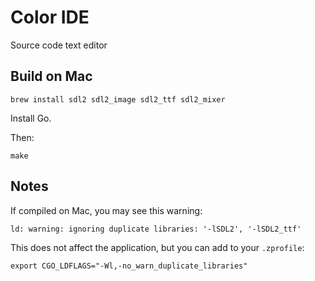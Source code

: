 # Color IDE

Source code text editor



## Build on Mac

```
brew install sdl2 sdl2_image sdl2_ttf sdl2_mixer
```

Install Go.

Then:
```
make
```


## Notes

If compiled on Mac, you may see this warning:
```
ld: warning: ignoring duplicate libraries: '-lSDL2', '-lSDL2_ttf'
```
This does not affect the application, but you can add to your `.zprofile`:
```
export CGO_LDFLAGS="-Wl,-no_warn_duplicate_libraries"
```
